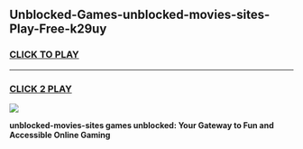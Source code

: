 
## Unblocked-Games-unblocked-movies-sites-Play-Free-k29uy
<h3>
<a href="https://premium76.site?title=unblocked-movies-sites&ref=19M">CLICK TO PLAY</a></h3>
<hr>

<h3>
<a href="https://premium76.site?title=unblocked-movies-sites&ref=19M">CLICK 2 PLAY</a>
  
</h3>

<a href="https://premium76.site?title=unblocked-movies-sites&ref=19M"><img src="https://clearcache.store/games.png"></a>


**unblocked-movies-sites games unblocked: Your Gateway to Fun and Accessible Online Gaming**

